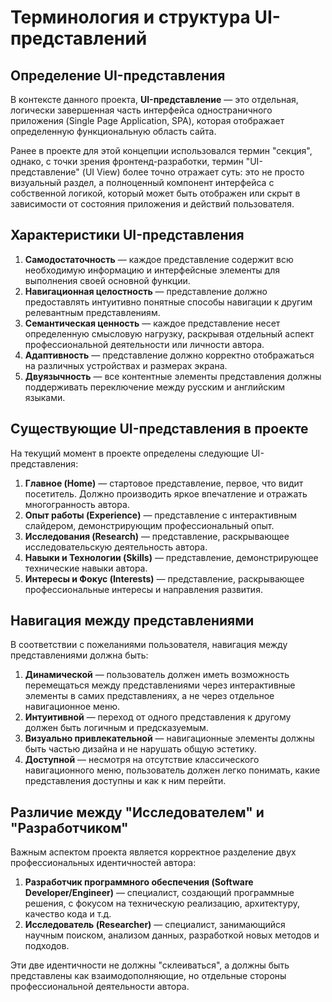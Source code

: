 # Терминология и структура UI-представлений

## Определение UI-представления

В контексте данного проекта, **UI-представление** — это отдельная, логически завершенная часть интерфейса одностраничного приложения (Single Page Application, SPA), которая отображает определенную функциональную область сайта.

Ранее в проекте для этой концепции использовался термин "секция", однако, с точки зрения фронтенд-разработки, термин "UI-представление" (UI View) более точно отражает суть: это не просто визуальный раздел, а полноценный компонент интерфейса с собственной логикой, который может быть отображен или скрыт в зависимости от состояния приложения и действий пользователя.

## Характеристики UI-представления

1. **Самодостаточность** — каждое представление содержит всю необходимую информацию и интерфейсные элементы для выполнения своей основной функции.
2. **Навигационная целостность** — представление должно предоставлять интуитивно понятные способы навигации к другим релевантным представлениям.
3. **Семантическая ценность** — каждое представление несет определенную смысловую нагрузку, раскрывая отдельный аспект профессиональной деятельности или личности автора.
4. **Адаптивность** — представление должно корректно отображаться на различных устройствах и размерах экрана.
5. **Двуязычность** — все контентные элементы представления должны поддерживать переключение между русским и английским языками.

## Существующие UI-представления в проекте

На текущий момент в проекте определены следующие UI-представления:

1. **Главное (Home)** — стартовое представление, первое, что видит посетитель. Должно производить яркое впечатление и отражать многогранность автора.
2. **Опыт работы (Experience)** — представление с интерактивным слайдером, демонстрирующим профессиональный опыт.
3. **Исследования (Research)** — представление, раскрывающее исследовательскую деятельность автора.
4. **Навыки и Технологии (Skills)** — представление, демонстрирующее технические навыки автора.
5. **Интересы и Фокус (Interests)** — представление, раскрывающее профессиональные интересы и направления развития.

## Навигация между представлениями

В соответствии с пожеланиями пользователя, навигация между представлениями должна быть:

1. **Динамической** — пользователь должен иметь возможность перемещаться между представлениями через интерактивные элементы в самих представлениях, а не через отдельное навигационное меню.
2. **Интуитивной** — переход от одного представления к другому должен быть логичным и предсказуемым.
3. **Визуально привлекательной** — навигационные элементы должны быть частью дизайна и не нарушать общую эстетику.
4. **Доступной** — несмотря на отсутствие классического навигационного меню, пользователь должен легко понимать, какие представления доступны и как к ним перейти.

## Различие между "Исследователем" и "Разработчиком"

Важным аспектом проекта является корректное разделение двух профессиональных идентичностей автора:

1. **Разработчик программного обеспечения (Software Developer/Engineer)** — специалист, создающий программные решения, с фокусом на техническую реализацию, архитектуру, качество кода и т.д.
2. **Исследователь (Researcher)** — специалист, занимающийся научным поиском, анализом данных, разработкой новых методов и подходов.

Эти две идентичности не должны "склеиваться", а должны быть представлены как взаимодополняющие, но отдельные стороны профессиональной деятельности автора. 
